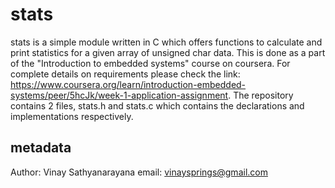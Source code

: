# stats

stats is a simple module written in C which offers functions to calculate and print statistics for a given array of unsigned char data. This is done as a part of the "Introduction to embedded systems" course on coursera. For complete details on requirements please check the link: https://www.coursera.org/learn/introduction-embedded-systems/peer/5hcJk/week-1-application-assignment. The repository contains 2 files, stats.h and stats.c which contains the declarations and implementations respectively.

## metadata

Author: Vinay Sathyanarayana
email: vinaysprings@gmail.com
